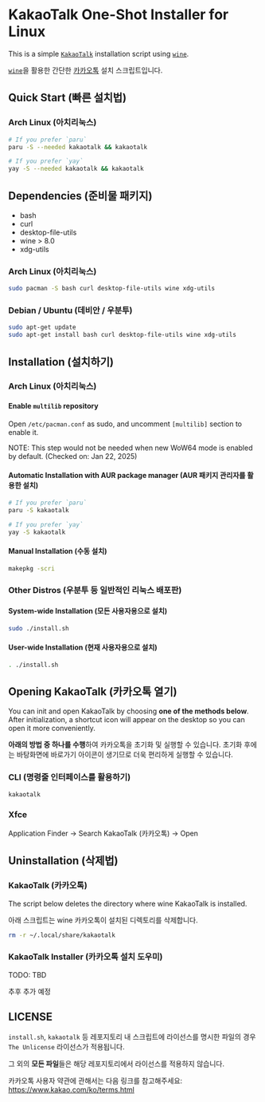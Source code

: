 # KakaoTalk One-Shot Installer for Linux

This is a simple [`KakaoTalk`](https://www.kakaocorp.com/page/service/service/KakaoTalk) installation script using [`wine`](https://www.winehq.org/).

[`wine`](https://www.winehq.org/)을 활용한 간단한 [카카오톡](https://www.kakaocorp.com/page/service/service/KakaoTalk) 설치 스크립트입니다.

## Quick Start (빠른 설치법)

### Arch Linux (아치리눅스)

```bash
# If you prefer `paru`
paru -S --needed kakaotalk && kakaotalk

# If you prefer `yay`
yay -S --needed kakaotalk && kakaotalk
```

## Dependencies (준비물 패키지)

- bash
- curl
- desktop-file-utils
- wine > 8.0
- xdg-utils

### Arch Linux (아치리눅스)

```bash
sudo pacman -S bash curl desktop-file-utils wine xdg-utils
```

### Debian / Ubuntu (데비안 / 우분투)

```bash
sudo apt-get update
sudo apt-get install bash curl desktop-file-utils wine xdg-utils
```

## Installation (설치하기)

### Arch Linux (아치리눅스)

#### Enable `multilib` repository

Open `/etc/pacman.conf` as sudo, and uncomment `[multilib]` section to enable it.

NOTE: This step would not be needed when new WoW64 mode is enabled by default. (Checked on: Jan 22, 2025)

#### Automatic Installation with AUR package manager (AUR 패키지 관리자를 활용한 설치)

```bash
# If you prefer `paru`
paru -S kakaotalk

# If you prefer `yay`
yay -S kakaotalk
```

#### Manual Installation (수동 설치)

```bash
makepkg -scri
```

### Other Distros (우분투 등 일반적인 리눅스 배포판)

#### System-wide Installation (모든 사용자용으로 설치)

```bash
sudo ./install.sh
```

#### User-wide Installation (현재 사용자용으로 설치)

```bash
. ./install.sh
```

## Opening KakaoTalk (카카오톡 열기)

You can init and open KakaoTalk by choosing **one of the methods below**.
After initialization, a shortcut icon will appear on the desktop so you can open it more conveniently.

**아래의 방법 중 하나를 수행**하여 카카오톡을 초기화 및 실행할 수 있습니다.
초기화 후에는 바탕화면에 바로가기 아이콘이 생기므로 더욱 편리하게 실행할 수 있습니다.

### CLI (명령줄 인터페이스를 활용하기)

```bash
kakaotalk
```

### Xfce

Application Finder -> Search KakaoTalk (카카오톡) -> Open

## Uninstallation (삭제법)

### KakaoTalk (카카오톡)

The script below deletes the directory where wine KakaoTalk is installed.

아래 스크립트는 wine 카카오톡이 설치된 디렉토리를 삭제합니다.

```bash
rm -r ~/.local/share/kakaotalk
```

### KakaoTalk Installer (카카오톡 설치 도우미)

TODO: TBD

추후 추가 예정

## LICENSE

`install.sh`, `kakaotalk` 등 레포지토리 내 스크립트에 라이선스를 명시한 파일의 경우 `The Unlicense` 라이선스가 적용됩니다.

그 외의 **모든 파일**들은 해당 레포지토리에서 라이선스를 적용하지 않습니다.

카카오톡 사용자 약관에 관해서는 다음 링크를 참고해주세요: https://www.kakao.com/ko/terms.html
